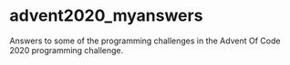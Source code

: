 # advent2020_myanswers
Answers to some of the programming challenges in the Advent Of Code 2020 programming challenge.
